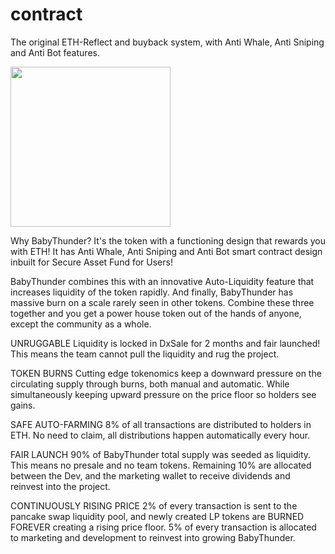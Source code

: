 # contract
The original ETH-Reflect and buyback system, with Anti Whale, Anti Sniping and Anti Bot features.

<img src="https://babythunder.co/images/svg/btd-big.svg" width="256" height="256">

Why BabyThunder?
It's the token with a functioning design that rewards you with ETH! It has Anti Whale, Anti Sniping and Anti Bot smart contract design inbuilt for Secure Asset Fund for Users!

BabyThunder combines this with an innovative Auto-Liquidity feature that increases liquidity of the token rapidly. And finally, BabyThunder has massive burn on a scale rarely seen in other tokens. Combine these three together and you get a power house token out of the hands of anyone, except the community as a whole.


UNRUGGABLE
Liquidity is locked in DxSale for 2 months and fair launched! This means the team cannot pull the liquidity and rug the project.

TOKEN BURNS
Cutting edge tokenomics keep a downward pressure on the circulating supply through burns, both manual and automatic. While simultaneously keeping upward pressure on the price floor so holders see gains.

SAFE AUTO-FARMING
8% of all transactions are distributed to holders in ETH. No need to claim, all distributions happen automatically every hour.

FAIR LAUNCH
90% of BabyThunder total supply was seeded as liquidity. This means no presale and no team tokens. Remaining 10% are allocated between the Dev, and the marketing wallet to receive dividends and reinvest into the project.

CONTINUOUSLY RISING PRICE
2% of every transaction is sent to the pancake swap liquidity pool, and newly created LP tokens are BURNED FOREVER creating a rising price floor. 5% of every transaction is allocated to marketing and development to reinvest into growing BabyThunder.
